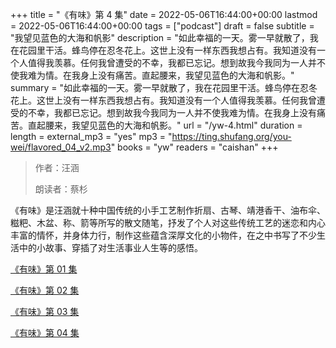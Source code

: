 +++
title = "《有味》第 4 集"
date = 2022-05-06T16:44:00+00:00
lastmod = 2022-05-06T16:44:00+00:00
tags = ["podcast"]
draft = false
subtitle = "我望见蓝色的大海和帆影"
description = "如此幸福的一天。雾一早就散了，我在花园里干活。蜂鸟停在忍冬花上。这世上没有一样东西我想占有。我知道没有一个人值得我羡慕。任何我曾遭受的不幸，我都已忘记。想到故我今我同为一人并不使我难为情。在我身上没有痛苦。直起腰来，我望见蓝色的大海和帆影。"
summary = "如此幸福的一天。雾一早就散了，我在花园里干活。蜂鸟停在忍冬花上。这世上没有一样东西我想占有。我知道没有一个人值得我羡慕。任何我曾遭受的不幸，我都已忘记。想到故我今我同为一人并不使我难为情。在我身上没有痛苦。直起腰来，我望见蓝色的大海和帆影。"
url = "/yw-4.html"
duration = 
length = 
external_mp3 = "yes"
mp3 = "https://ting.shufang.org/you-wei/flavored_04_v2.mp3"
books = "yw"
readers = "caishan"
+++

> 作者：汪涵
>
> 朗读者：蔡杉

《有味》是汪涵就十种中国传统的小手工艺制作折扇、古琴、靖港香干、油布伞、糍粑、木盆、称、箭等所写的散文随笔，抒发了个人对这些传统工艺的迷恋和内心丰富的情怀，并身体力行，制作这些蕴含深厚文化的小物件，在之中书写了不少生活中的小故事、穿插了对生活事业人生等的感悟。

[《有味》第 01 集](./yw-1.html)

[《有味》第 02 集](./yw-2.html)

[《有味》第 03 集](./yw-3.html)

[《有味》第 04 集](./yw-4.html)
